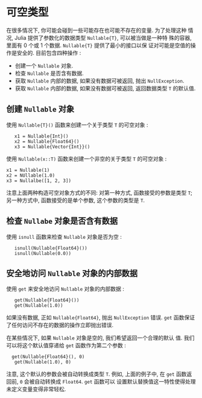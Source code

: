 
# 可空类型


在很多情况下, 你可能会碰到一些可能存在也可能不存在的变量. 为了处理这种
情况, Julia 提供了参数化的数据类型 ``Nullable{T}``, 可以被当做是一种特
殊的容器, 里面有 0 个或 1 个数据. ``Nullable{T}`` 提供了最小的接口以保
证对可能是空值的操作是安全的. 目前包含四种操作 :

- 创建一个 ``Nullable`` 对象.
- 检查 ``Nullable`` 是否含有数据.
- 获取 ``Nullable`` 内部的数据, 如果没有数据可被返回, 抛出
  ``NullException``.
- 获取 ``Nullable`` 内部的数据, 如果没有数据可被返回, 返回数据类型
  ``T`` 的默认值.

## 创建 ``Nullable`` 对象


使用 ``Nullable{T}()`` 函数来创建一个关于类型 ``T`` 的可空对象 :


```
   x1 = Nullable{Int}()
   x2 = Nullable{Float64}()
   x3 = Nullable{Vector{Int}}()
```

使用 ``Nullable(x::T)`` 函数来创建一个非空的关于类型 ``T`` 的可空对象 :
```
x1 = Nullable(1)
x2 = NUllable(1.0)
x3 = Nullalbe([1, 2, 3])
```
   
注意上面两种构造可空对象方式的不同: 对第一种方式, 函数接受的参数是类型
``T``; 另一种方式中, 函数接受的是单个参数, 这个参数的类型是 ``T``.

## 检查 ``Nullabe`` 对象是否含有数据


使用 ``isnull`` 函数来检查 ``Nullable`` 对象是否为空 :

```
   isnull(Nullable{Float64}())
   isnull(Nullable(0.0))
```

## 安全地访问 ``Nullable`` 对象的内部数据


使用 ``get`` 来安全地访问 ``Nullable`` 对象的内部数据 :

```
   get(Nullable{Float64}())
   get(Nullable(1.0))
```

如果没有数据, 正如 ``Nullable{Float64}``, 抛出 ``NullException`` 错误.
``get`` 函数保证了任何访问不存在的数据的操作立即抛出错误.

在某些情况下, 如果 ``Nullable`` 对象是空的, 我们希望返回一个合理的默认
值. 我们可以将这个默认值穿递给 ``get`` 函数作为第二个参数 :

 

```
  get(Nullable{Float64}(), 0)
   get(Nullable(1.0), 0)
```

注意, 这个默认的参数会被自动转换成类型 ``T``. 例如, 上面的例子中, 在
``get`` 函数返回前, ``0`` 会被自动转换成 ``Float64``. ``get`` 函数可以
设置默认替换值这一特性使得处理未定义变量变得非常轻松.
